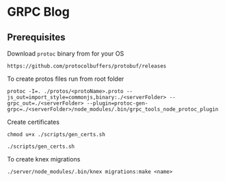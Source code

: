 # GRPC Blog

## Prerequisites

Download ```protoc``` binary from for your OS
```
https://github.com/protocolbuffers/protobuf/releases
```

To create protos files run from root folder

```
protoc -I=. ./protos/<protoName>.proto --js_out=import_style=commonjs,binary:./<serverFolder> --grpc_out=./<serverFolder> --plugin=protoc-gen-grpc=./<serverFolder>/node_modules/.bin/grpc_tools_node_protoc_plugin
```

Create certificates
```
chmod u+x ./scripts/gen_certs.sh

./scripts/gen_certs.sh
```

To create knex migrations
```
./server/node_modules/.bin/knex migrations:make <name>
```